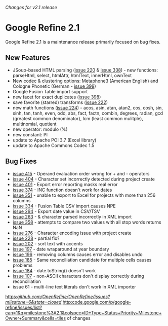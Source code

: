 _Changes for v2.1 release_

# Google Refine 2.1

Google Refine 2.1 is a maintenance release primarily focused on bug fixes.

## New Features

- JSoup-based HTML parsing ([issue 220]( [https://github.com/OpenRefine/OpenRefine/issues#issue/220](https://github.com/OpenRefine/OpenRefine/issues#issue/220)) & [issue 338]( [https://github.com/OpenRefine/OpenRefine/issues#issue/338](https://github.com/OpenRefine/OpenRefine/issues#issue/338))) - new functions: parseHtml, select, htmlAttr, htmlText, innerHtml, ownText
- New codec & clustering options: Metaphone3 (American English) and Cologne Phonetic (German - [issue 399]( [https://github.com/OpenRefine/OpenRefine/issues#issue/399](https://github.com/OpenRefine/OpenRefine/issues#issue/399)))
- Google Fusion Table import support
- new facet for exact duplicates ([issue 398]( [https://github.com/OpenRefine/OpenRefine/issues#issue/398](https://github.com/OpenRefine/OpenRefine/issues#issue/398)))
- save favorite (starred) transforms ([issue 222]( [https://github.com/OpenRefine/OpenRefine/issues#issue/222](https://github.com/OpenRefine/OpenRefine/issues#issue/222)))
- new math functions ([issue 224]( [https://github.com/OpenRefine/OpenRefine/issues#issue/224](https://github.com/OpenRefine/OpenRefine/issues#issue/224))) - acos, asin, atan, atan2, cos, cosh, sin, sinh, tan, tanh, even, odd, abs, fact, factn, combin, degrees, radian, gcd (greatest common denominator), lcm (least common mulitple), multinomial, quotient
- new operator: modulo (%)
- new constant: PI
- update to Apache POI 3.7 (Excel library)
- update to Apache Commons Codec 1.5

## Bug Fixes

- [issue 415]( [https://github.com/OpenRefine/OpenRefine/issues#issue/415](https://github.com/OpenRefine/OpenRefine/issues#issue/415)) - Operand evaluation order wrong for + and - operators
- [issue 404]( [https://github.com/OpenRefine/OpenRefine/issues#issue/404](https://github.com/OpenRefine/OpenRefine/issues#issue/404)) - Character set incorrectly detected during project create
- [issue 401]( [https://github.com/OpenRefine/OpenRefine/issues#issue/401](https://github.com/OpenRefine/OpenRefine/issues#issue/401)) - Export error reporting masks real error
- [issue 374]( [https://github.com/OpenRefine/OpenRefine/issues#issue/374](https://github.com/OpenRefine/OpenRefine/issues#issue/374)) - INC function doesn't work for dates
- [issue 351]( [https://github.com/OpenRefine/OpenRefine/issues#issue/351](https://github.com/OpenRefine/OpenRefine/issues#issue/351)) - unable to export to Excel for projects with more than 256 columns
- [issue 334]( [https://github.com/OpenRefine/OpenRefine/issues#issue/334](https://github.com/OpenRefine/OpenRefine/issues#issue/334)) - Fusion Table CSV import causes NPE
- [issue 294]( [https://github.com/OpenRefine/OpenRefine/issues#issue/294](https://github.com/OpenRefine/OpenRefine/issues#issue/294)) - Export date value in CSV/TSV
- [issue 263]( [https://github.com/OpenRefine/OpenRefine/issues#issue/263](https://github.com/OpenRefine/OpenRefine/issues#issue/263)) - & character parsed incorrectly in XML import
- [issue 358]( [https://github.com/OpenRefine/OpenRefine/issues#issue/358](https://github.com/OpenRefine/OpenRefine/issues#issue/358)) - attempts to compare two values with all stop words returns NaN
- [issue 276]( [https://github.com/OpenRefine/OpenRefine/issues#issue/276](https://github.com/OpenRefine/OpenRefine/issues#issue/276)) - Character encoding issue with project create
- [issue 228]( [https://github.com/OpenRefine/OpenRefine/issues#issue/228](https://github.com/OpenRefine/OpenRefine/issues#issue/228)) - partial fix?
- [issue 202]( [https://github.com/OpenRefine/OpenRefine/issues#issue/202](https://github.com/OpenRefine/OpenRefine/issues#issue/202)) - sort text with accents 
- [issue 197]( [https://github.com/OpenRefine/OpenRefine/issues#issue/197](https://github.com/OpenRefine/OpenRefine/issues#issue/197)) - date wraparound at year boundary
- [issue 196]( [https://github.com/OpenRefine/OpenRefine/issues#issue/196](https://github.com/OpenRefine/OpenRefine/issues#issue/196)) - removing columns causes error and disables undo
- [issue 185]( [https://github.com/OpenRefine/OpenRefine/issues#issue/185](https://github.com/OpenRefine/OpenRefine/issues#issue/185)) - Same reconciliation candidate for multiple cells causes problems
- [issue 184]( [https://github.com/OpenRefine/OpenRefine/issues#issue/184](https://github.com/OpenRefine/OpenRefine/issues#issue/184)) - date.toString() doesn't work
- [issue 107]( [https://github.com/OpenRefine/OpenRefine/issues#issue/107](https://github.com/OpenRefine/OpenRefine/issues#issue/107)) - non-ASCII characters don't display correctly during reconciliation
- issue 61 - multi-line text literals don't work in XML importer

[https:_github.com/OpenRefine/OpenRefine/issues?milestone=6&state=closed_](Full+list+on+Google+Code) [http:code.google.com/p/google-refine/issues/list?can=1&q=milestone%3A2.1&colspec=ID+Type+Status+Priority+Milestone+Owner+Summary&cells=tiles](Full+list+on+Google+Code) of changes

